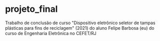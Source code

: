 # projeto_final
Trabalho de conclusão de curso "Dispositivo eletrônico seletor de tampas plásticas para fins de reciclagem" (2021) do aluno Felipe Barbosa (eu) do curso de Engenharia Eletrônica no CEFET/RJ 
